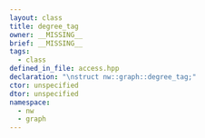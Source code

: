 ```yaml
---
layout: class
title: degree_tag
owner: __MISSING__
brief: __MISSING__
tags:
  - class
defined_in_file: access.hpp
declaration: "\nstruct nw::graph::degree_tag;"
ctor: unspecified
dtor: unspecified
namespace:
  - nw
  - graph
---
```


